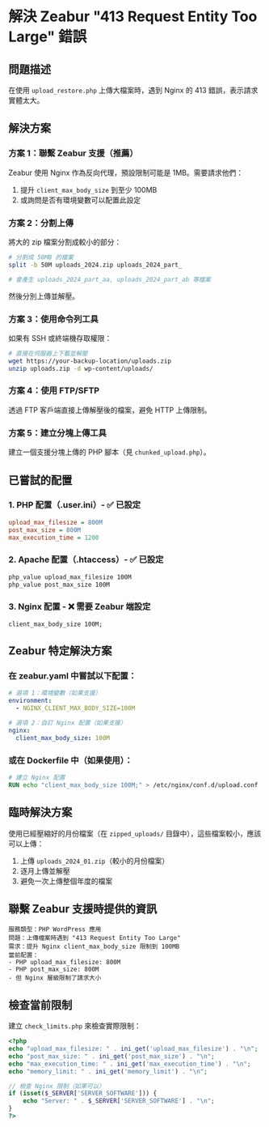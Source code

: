 # 解決 Zeabur "413 Request Entity Too Large" 錯誤

## 問題描述
在使用 `upload_restore.php` 上傳大檔案時，遇到 Nginx 的 413 錯誤，表示請求實體太大。

## 解決方案

### 方案 1：聯繫 Zeabur 支援（推薦）
Zeabur 使用 Nginx 作為反向代理，預設限制可能是 1MB。需要請求他們：
1. 提升 `client_max_body_size` 到至少 100MB
2. 或詢問是否有環境變數可以配置此設定

### 方案 2：分割上傳
將大的 zip 檔案分割成較小的部分：

```bash
# 分割成 50MB 的檔案
split -b 50M uploads_2024.zip uploads_2024_part_

# 會產生 uploads_2024_part_aa, uploads_2024_part_ab 等檔案
```

然後分別上傳並解壓。

### 方案 3：使用命令列工具
如果有 SSH 或終端機存取權限：

```bash
# 直接在伺服器上下載並解壓
wget https://your-backup-location/uploads.zip
unzip uploads.zip -d wp-content/uploads/
```

### 方案 4：使用 FTP/SFTP
透過 FTP 客戶端直接上傳解壓後的檔案，避免 HTTP 上傳限制。

### 方案 5：建立分塊上傳工具
建立一個支援分塊上傳的 PHP 腳本（見 `chunked_upload.php`）。

## 已嘗試的配置

### 1. PHP 配置（.user.ini）- ✅ 已設定
```ini
upload_max_filesize = 800M
post_max_size = 800M
max_execution_time = 1200
```

### 2. Apache 配置（.htaccess）- ✅ 已設定
```apache
php_value upload_max_filesize 100M
php_value post_max_size 100M
```

### 3. Nginx 配置 - ❌ 需要 Zeabur 端設定
```nginx
client_max_body_size 100M;
```

## Zeabur 特定解決方案

### 在 zeabur.yaml 中嘗試以下配置：

```yaml
# 選項 1：環境變數（如果支援）
environment:
  - NGINX_CLIENT_MAX_BODY_SIZE=100M

# 選項 2：自訂 Nginx 配置（如果支援）
nginx:
  client_max_body_size: 100M
```

### 或在 Dockerfile 中（如果使用）：

```dockerfile
# 建立 Nginx 配置
RUN echo "client_max_body_size 100M;" > /etc/nginx/conf.d/upload.conf
```

## 臨時解決方案

使用已經壓縮好的月份檔案（在 `zipped_uploads/` 目錄中），這些檔案較小，應該可以上傳：

1. 上傳 `uploads_2024_01.zip`（較小的月份檔案）
2. 逐月上傳並解壓
3. 避免一次上傳整個年度的檔案

## 聯繫 Zeabur 支援時提供的資訊

```
服務類型：PHP WordPress 應用
問題：上傳檔案時遇到 "413 Request Entity Too Large"
需求：提升 Nginx client_max_body_size 限制到 100MB
當前配置：
- PHP upload_max_filesize: 800M
- PHP post_max_size: 800M
- 但 Nginx 層級限制了請求大小
```

## 檢查當前限制

建立 `check_limits.php` 來檢查實際限制：

```php
<?php
echo "upload_max_filesize: " . ini_get('upload_max_filesize') . "\n";
echo "post_max_size: " . ini_get('post_max_size') . "\n";
echo "max_execution_time: " . ini_get('max_execution_time') . "\n";
echo "memory_limit: " . ini_get('memory_limit') . "\n";

// 檢查 Nginx 限制（如果可以）
if (isset($_SERVER['SERVER_SOFTWARE'])) {
    echo "Server: " . $_SERVER['SERVER_SOFTWARE'] . "\n";
}
?>
```
